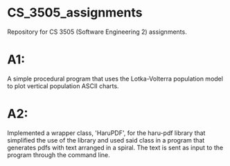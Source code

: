 # CS_3505_assignments
Repository for CS 3505 (Software Engineering 2) assignments.

# A1:
A simple procedural program that uses the Lotka-Volterra population model to plot vertical population ASCII charts. 

# A2:
Implemented a wrapper class, 'HaruPDF', for the haru-pdf library that simplified the use of the library and used said class in a program that generates pdfs with text arranged in a spiral. The text is sent as input to the program through the command line.   

